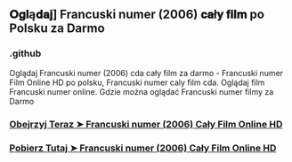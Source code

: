 ## 𝐎𝐠𝐥ą𝐝𝐚𝐣] Francuski numer (2006) 𝐜𝐚ł𝐲 𝐟𝐢𝐥𝐦 po Polsku za Darmo

### .github

Oglądaj Francuski numer (2006) cda cały film za darmo - Francuski numer Film Online HD po polsku, Francuski numer caly film cda. Oglądaj film Francuski numer online. Gdzie można oglądać Francuski numer filmy za Darmo

### [Obejrzyj Teraz ➤ Francuski numer (2006) Cały Film Online HD](https://watching4khdmovies.blogspot.com/2025/04/francuski-numer.html)

### [Pobierz Tutaj ➤ Francuski numer (2006) Cały Film Online HD](https://watching4khdmovies.blogspot.com/2025/04/francuski-numer.html)

